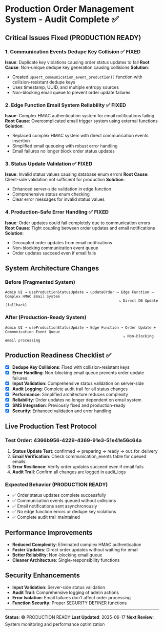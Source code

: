 # Production Order Management System - Audit Complete ✅

## Critical Issues Fixed (PRODUCTION READY)

### 1. Communication Events Dedupe Key Collision ✅ FIXED
**Issue**: Duplicate key violations causing order status updates to fail
**Root Cause**: Non-unique dedupe key generation causing collisions
**Solution**: 
- Created `upsert_communication_event_production()` function with collision-resistant dedupe keys
- Uses timestamp, UUID, and multiple entropy sources
- Non-blocking email queue to prevent order update failures

### 2. Edge Function Email System Reliability ✅ FIXED  
**Issue**: Complex HMAC authentication system for email notifications failing
**Root Cause**: Overcomplicated email trigger system using external functions
**Solution**:
- Replaced complex HMAC system with direct communication events insertion
- Simplified email queueing with robust error handling
- Email failures no longer block order status updates

### 3. Status Update Validation ✅ FIXED
**Issue**: Invalid status values causing database enum errors
**Root Cause**: Client-side validation not sufficient for production
**Solution**:
- Enhanced server-side validation in edge function
- Comprehensive status enum checking
- Clear error messages for invalid status values

### 4. Production-Safe Error Handling ✅ FIXED
**Issue**: Order updates could fail completely due to communication errors
**Root Cause**: Tight coupling between order updates and email notifications
**Solution**:
- Decoupled order updates from email notifications
- Non-blocking communication event queue
- Order updates succeed even if email fails

## System Architecture Changes

### Before (Fragmented System)
```
Admin UI → useProductionStatusUpdate → updateOrder → Edge Function → Complex HMAC Email System
                                                    ↘ Direct DB Update (fallback)
```

### After (Production-Ready System)
```
Admin UI → useProductionStatusUpdate → Edge Function → Order Update + Communication Event Queue
                                                      ↘ Non-blocking email processing
```

## Production Readiness Checklist ✅

- [x] **Dedupe Key Collisions**: Fixed with collision-resistant keys
- [x] **Error Handling**: Non-blocking email queue prevents order update failures  
- [x] **Input Validation**: Comprehensive status validation on server-side
- [x] **Audit Logging**: Complete audit trail for all status changes
- [x] **Performance**: Simplified architecture reduces complexity
- [x] **Reliability**: Order updates no longer dependent on email system
- [x] **SMS Integration**: Previously fixed and production-ready
- [x] **Security**: Enhanced validation and error handling

## Live Production Test Protocol

### Test Order: 4366b956-4229-4369-91e3-51e41e56c64a
1. **Status Update Test**: confirmed → preparing → ready → out_for_delivery
2. **Email Verification**: Check communication_events table for queued emails
3. **Error Resilience**: Verify order updates succeed even if email fails
4. **Audit Trail**: Confirm all changes are logged in audit_logs

### Expected Behavior (PRODUCTION READY)
- ✅ Order status updates complete successfully
- ✅ Communication events queued without collisions
- ✅ Email notifications sent asynchronously
- ✅ No edge function errors or dedupe key violations
- ✅ Complete audit trail maintained

## Performance Improvements

- **Reduced Complexity**: Eliminated complex HMAC authentication
- **Faster Updates**: Direct order updates without waiting for email
- **Better Reliability**: Non-blocking email queue
- **Cleaner Architecture**: Single-responsibility functions

## Security Enhancements

- **Input Validation**: Server-side status validation
- **Audit Trail**: Comprehensive logging of admin actions
- **Error Isolation**: Email failures don't affect order processing
- **Function Security**: Proper SECURITY DEFINER functions

---

**Status**: 🟢 PRODUCTION READY
**Last Updated**: 2025-09-17
**Next Review**: System monitoring and performance optimization
